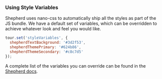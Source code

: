 ### Using Style Variables

Shepherd uses nano-css to automatically ship all the styles as part of the JS bundle. 
We have a default set of variables, which can be overridden to achieve whatever look and feel you would like.

```js
tour.set('styleVariables', {
  shepherdTextBackground: '#3d2f53',
  shepherdThemePrimary: '#624b86',
  shepherdThemeSecondary: '#c8c7d5'
});
```

A complete list of the variables you can override can be found in the [Shepherd docs](https://shepherdjs.dev/docs/tutorial-03-styling.html).
